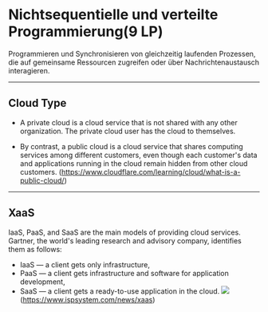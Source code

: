 #  Nichtsequentielle und verteilte Programmierung(9 LP)
Programmieren und Synchronisieren von gleichzeitig laufenden Prozessen, die auf gemeinsame Ressourcen zugreifen oder über Nachrichtenaustausch interagieren.

---
## Cloud Type
- A private cloud is a cloud service that is not shared with any other organization. The private cloud user has the cloud to themselves.

- By contrast, a public cloud is a cloud service that shares computing services among different customers, even though each customer's data and applications running in the cloud remain hidden from other cloud customers.
(https://www.cloudflare.com/learning/cloud/what-is-a-public-cloud/)

---
## XaaS
IaaS, PaaS, and SaaS are the main models of providing cloud services. Gartner, the world's leading research and advisory company, identifies them as follows:

- IaaS — a client gets only infrastructure,
- PaaS — a client gets infrastructure and software for application development,
- SaaS — a client gets a ready-to-use application in the cloud.
![](https://www.ispsystem.ru/sites/all/themes/ispsystem//images/news/2018/10/xaas/xaas-eng.png)
(https://www.ispsystem.com/news/xaas)
